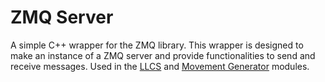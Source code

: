 # ZMQ Server

A simple C++ wrapper for the ZMQ library. This wrapper is designed to make an instance of a ZMQ server and provide functionalities to send and receive messages. Used in the [LLCS](https://github.com/TQT-RAAQS/LLRS/tree/main/modules/llcs) and [Movement Generator](https://github.com/TQT-RAAQS/LLRS/tree/main/modules/movement-generator) modules.